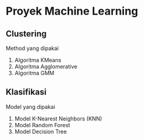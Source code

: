 # Proyek Machine Learning

## Clustering
Method yang dipakai
1. Algoritma KMeans
2. Algoritma Agglomerative
3. Algoritma GMM

## Klasifikasi
Model yang dipakai
1. Model K-Nearest Neighbors (KNN)
2. Model Random Forest
3. Model Decision Tree
